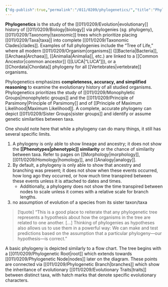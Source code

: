```yaml
---
{"dg-publish":true,"permalink":"/011/0209/phylogenetics/","title":"Phylogenetics","tags":["BIOL422","BIOL320"],"created":"2024-10-03T22:31:36.000-07:00","updated":"2025-01-24T10:30:58.516-08:00"}
---
```


**Phylogenetics** is the study of the [[011/0209/Evolution\|evolutionary]] history of [[011/0209/Biology\|biology]] via phylogenies (*sg.* phylogeny), [[011/0209/Taxonomy\|taxonomic]] trees which prioritize placing [[011/0209/Taxa\|taxa]] into complete [[011/0209/Taxonomic Clades\|clades]]. Examples of full phylogenies include the “Tree of Life,” where all modern [[011/0209/Organism\|organisms]] ([[Bacteria\|Bacteria]], [[Archaea\|Archaea]], [[Animalia\|Animalia]], etc.) are linked to a [[Common Ancestor\|common ancestor]] ([[LUCA\|“LUCA”]]), or a [[Chordata\|Chordata]] phylogeny for all [[Vertebrates\|vertebrate]] organisms.

Phylogenetics emphasizes **completeness, accuracy, and simplified reasoning** to examine the evolutionary history of all studied organisms. Phylogenetics prioritizes the study of [[011/0209/Monophyletic Groups\|monophyletic groups]] and the [[011/0209/Principle of Parsimony\|Principle of Parsimony]] and of [[Principle of Maximum Likelihood\|Maximum Likelihood]]. A complete, accurate phylogeny can depict [[011/0209/Sister Groups\|sister groups]] and identify or assume genetic similarities between taxa.

One should note here that while a phylogeny can do many things, it still has several specific limits.
1. A phylogeny is only able to show lineage and ancestry; it does not show the **[[Phenotypes\|phenotypic]] similarity** or the chance of similarity between taxa. Refer to pages on [[Morphology\|morphology]], [[011/0209/Homology\|homology]], and [[Analogy\|analogy]].
2. By default, a phylogeny is only able to show that ancestry and branching was present; it does not show when these events occurred, how long ago they occurred, or how much time transpired between these events unless it is attached to dates and times.
	- Additionally, a phylogeny does not show the time transpired between nodes to scale unless it comes with a relative scale for branch lengths.
3. no assumption of evolution of a species from its sister taxon/taxa

> [!quote] “This is a good place to reiterate that any phylogenetic tree represents a hypothesis about how the organisms in the tree are related to one another. […] Thinking of phylogenies as hypotheses also allows us to use them in a powerful way: We can make and test predictions based on the assumption that a particular phylogeny—our hypothesis—is correct.”

A basic phylogeny is depicted similarly to a flow chart. The tree begins with a [[011/0209/Phylogenetic Root\|root]] which extends towards [[011/0209/Phylogenetic Node\|nodes]] later on the diagram. These points are connected via [[011/0209/Phylogenetic Branch\|branches]] which show the inheritance of evolutionary [[011/0209/Evolutionary Traits\|traits]] between distinct taxa, with hatch marks that denote specific evolutionary characters.